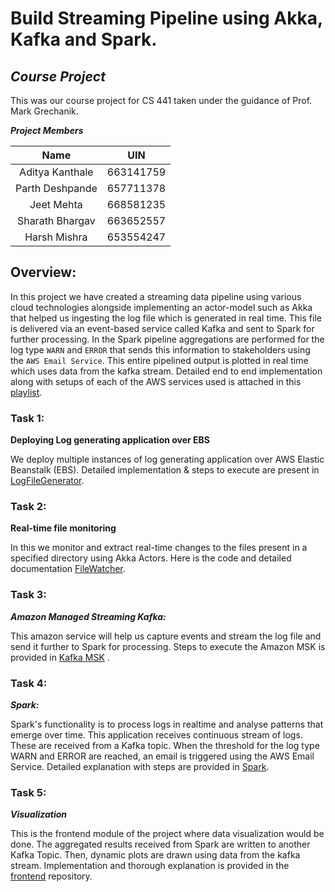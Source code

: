 # Build Streaming Pipeline using Akka, Kafka and Spark. 

## **_Course Project_**
This was our course project for CS 441 taken under the guidance of Prof. Mark Grechanik. 

**_Project Members_**

| Name | UIN |
| :---: | :---: |
|Aditya Kanthale | 663141759|
| Parth Deshpande | 657711378 |
| Jeet Mehta | 668581235
| Sharath Bhargav | 663652557
| Harsh Mishra | 653554247

## Overview:

In this project we have created a streaming data pipeline using various cloud technologies alongside implementing an actor-model such as Akka that helped us ingesting the log file which is generated in real time. This file is delivered via an event-based service called Kafka and sent to Spark for further processing. In the Spark pipeline aggregations are performed for the log type `WARN` and `ERROR` that sends this information to stakeholders using the `AWS Email Service`. This entire pipelined output is plotted in real time which uses data from the kafka stream.
Detailed end to end implementation along with setups of each of the AWS services used is attached in this [playlist](https://www.youtube.com/playlist?list=PL4hC71cd7Y0uuEMHhh7SLTFA1xEjjdvj1).

### Task 1:
**Deploying Log generating application over EBS**

We deploy multiple instances of log generating application over AWS Elastic Beanstalk (EBS). Detailed implementation & steps to execute are present in [LogFileGenerator](https://github.com/stoic-devv/LogFileGenerator).

### Task 2:
**Real-time file monitoring**

In this we monitor and extract real-time changes to the files present in a specified directory using Akka Actors. Here is the code and detailed documentation [FileWatcher](https://github.com/parth-d/FileWatcherScala-CS441-).

### Task 3:
**_Amazon Managed Streaming Kafka:_**

This amazon service will help us capture events and stream the log file and send it further to Spark for processing. Steps to execute the Amazon MSK is provided in [Kafka MSK](https://github.com/sharathbhargav/CS441-Project/tree/main/Kafka_MSK) .

### Task 4:
**_Spark:_**

Spark's functionality is to process logs in realtime and analyse patterns that emerge over time. This application receives continuous stream of logs. These are received from a Kafka topic. When the threshold for the log type WARN and ERROR are reached, an email is triggered using the AWS Email Service. Detailed explanation with steps are provided in [Spark](https://github.com/sharathbhargav/CS441-Project/tree/main/spark_app2). 

### Task 5:
_**_Visualization_**_

This is the frontend module of the project where data visualization would be done. The aggregated results received from Spark are written to another Kafka Topic. Then, dynamic plots are drawn using data from the kafka stream. Implementation and thorough explanation is provided in the [frontend](https://github.com/sharathbhargav/CS441-Project/tree/main/frontend) repository.
